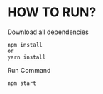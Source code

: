 # HOW TO RUN?

Download all dependencies
```
npm install
or
yarn install 
```

Run Command
```
npm start
```
